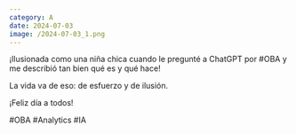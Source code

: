 ```yaml
--- 
category: A 
date: 2024-07-03 
image: /2024-07-03_1.png 
--- 
```


¡Ilusionada como una niña chica cuando le pregunté a ChatGPT por #OBA y me describió tan bien qué es y qué hace!

La vida va de eso: de esfuerzo y de ilusión. 

¡Feliz día a todos!

#OBA #Analytics #IA